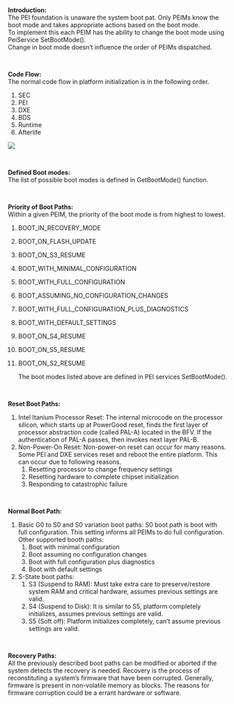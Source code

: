 **Introduction:**  
The PEI foundation is unaware the system boot pat. Only PEIMs know the boot mode and takes appropriate actions based on the boot mode.  
To implement this each PEIM has the ability to change the boot mode using PeiService SetBootMode().  
Change in boot mode doesn’t influence the order of PEIMs dispatched.

<br>

**Code Flow:**  
The normal code flow in platform initialization is in the following order.
1. SEC
1. PEI
1. DXE
1. BDS
1. Runtime
1. Afterlife

![](https://i.imgur.com/9bDyREo.png)

<br>

**Defined Boot modes:**  
The list of possible boot modes is defined in GetBootMode() function.

<br>

**Priority of Boot Paths:**  
Within a given PEIM, the priority of the boot mode is from highest to lowest.
1. BOOT_IN_RECOVERY_MODE
1. BOOT_ON_FLASH_UPDATE
1. BOOT_ON_S3_RESUME
1. BOOT_WITH_MINIMAL_CONFIGURATION
1. BOOT_WITH_FULL_CONFIGURATION
1. BOOT_ASSUMING_NO_CONFIGURATION_CHANGES
1. BOOT_WITH_FULL_CONFIGURATION_PLUS_DIAGNOSTICS
1. BOOT_WITH_DEFAULT_SETTINGS
1. BOOT_ON_S4_RESUME
1. BOOT_ON_S5_RESUME
1. BOOT_ON_S2_RESUME

   The boot modes listed above are defined in PEI services SetBootMode().

<br>

**Reset Boot Paths:**  
1. Intel Itanium Processor Reset:
The internal microcode on the processor silicon, which starts up at PowerGood reset, finds the first layer of processor abstraction code (called PAL-A) located in the BFV. If the authentication of PAL-A passes, then invokes next layer PAL-B.
1. Non-Power-On Reset:
Non-power-on reset can occur for many reasons. Some PEI and DXE services reset and reboot the entire platform. This can occur due to following reasons.
   1. Resetting processor to change frequency settings
   1. Resetting hardware to complete chipset initialization
   1. Responding to catastrophic failure

<br>

**Normal Boot Path:**  
1. Basic G0 to S0 and S0 variation boot paths:
S0 boot path is boot with full configuration. This setting informs all PEIMs to do full configuration.  
   Other supported booth paths:
   1. Boot with minimal configuration
   1. Boot assuming no configuration changes
   1. Boot with full configuration plus diagnostics
   1. Boot with default settings
1. S-State boot paths:
   1. S3 (Suspend to RAM):
Must take extra care to preserve/restore system RAM and critical hardware, assumes previous settings are valid.
   1. S4 (Suspend to Disk):
It is similar to S5, platform completely initializes, assumes previous settings are valid.
   1. S5 (Soft off):
Platform initializes completely, can’t assume previous settings are valid.

<br>

**Recovery Paths:**  
All the previously described boot paths can be modified or aborted if the system detects the recovery is needed. Recovery is the process of reconstituting a system’s firmware that have been corrupted. Generally, firmware is present in non-volatile memory as blocks. The reasons for firmware corruption could be a errant hardware or software.
